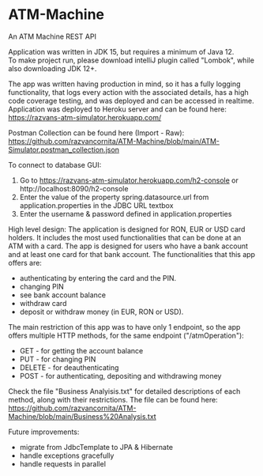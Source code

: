# ATM-Machine
An ATM Machine REST API

Application was written in JDK 15, but requires a minimum of Java 12.  
To make project run, please download intelliJ plugin called "Lombok", while also downloading JDK 12+.

The app was written having production in mind, so it has a fully logging functionality, that logs every action with the 
associated details, has a high code coverage testing, and was deployed and can be accessed in realtime. Application was 
deployed to Heroku server and can be found here: https://razvans-atm-simulator.herokuapp.com/


Postman Collection can be found here (Import - Raw): https://github.com/razvancornita/ATM-Machine/blob/main/ATM-Simulator.postman_collection.json

To connect to database GUI:
1. Go to https://razvans-atm-simulator.herokuapp.com/h2-console or http://localhost:8090/h2-console
2. Enter the value of the property spring.datasource.url from application.properties in the JDBC URL textbox
4. Enter the username & password defined in application.properties


High level design:
    The application is designed for RON, EUR or USD card holders. It includes the most used functionalities that can be 
done at an ATM with a card. The app is designed for users who have a bank account and at least one card for that bank
account. The functionalities that this app offers are:
* authenticating by entering the card and the PIN.
* changing PIN
* see bank account balance
* withdraw card
* deposit or withdraw money (in EUR, RON or USD).

The main restriction of this app was to have only 1 endpoint, so the app offers multiple HTTP methods, for the same endpoint ("/atmOperation"):
* GET - for getting the account balance
* PUT - for changing PIN
* DELETE - for deauthenticating
* POST - for authenticating, depositing and withdrawing money

Check the file "Business Analyisis.txt" for detailed descriptions of each method, along with their restrictions. The file can be found here: https://github.com/razvancornita/ATM-Machine/blob/main/Business%20Analysis.txt

Future improvements:
- migrate from JdbcTemplate to JPA & Hibernate
- handle exceptions gracefully
- handle requests in parallel
